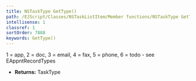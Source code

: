 ```yaml
---
title: NSTaskType GetType()
path: /EJScript/Classes/NSTaskListItem/Member functions/NSTaskType GetType()
intellisense: 1
classref: 1
sortOrder: 7888
keywords: GetType()
---
```



1 = app, 2 = doc, 3 = email, 4 = fax, 5 = phone, 6 = todo - see EAppntRecordTypes



* **Returns:** TaskType


